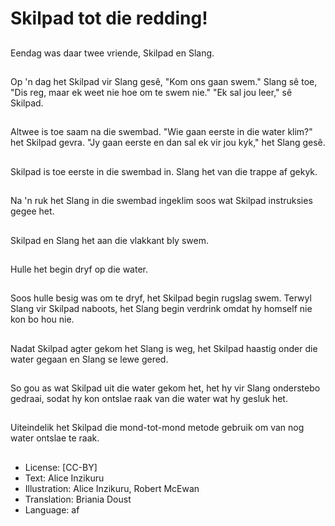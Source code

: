 # Skilpad tot die redding!

##
Eendag was daar twee
vriende, Skilpad en
Slang.

##
Op 'n dag het Skilpad vir Slang gesê, "Kom ons gaan swem."
Slang sê toe, "Dis reg, maar ek weet nie hoe om te swem
nie." "Ek sal jou leer," sê Skilpad.

##
Altwee is toe saam na die swembad. "Wie gaan eerste in die
water klim?" het Skilpad gevra.
"Jy gaan eerste en dan sal ek vir jou kyk," het Slang gesê.

##
Skilpad is toe eerste in die swembad in. Slang het van die
trappe af gekyk.

##
Na 'n ruk het Slang in die swembad ingeklim soos wat
Skilpad instruksies gegee het.

##
Skilpad en Slang het aan die vlakkant bly swem.

##
Hulle het begin dryf op die water.

##
Soos hulle besig was
om te dryf, het Skilpad
begin rugslag swem.
Terwyl Slang vir Skilpad
naboots, het Slang
begin verdrink omdat
hy homself nie kon bo
hou nie.

##
Nadat Skilpad agter gekom het Slang is weg, het Skilpad
haastig onder die water gegaan en Slang se lewe gered.

##
So gou as wat Skilpad
uit die water gekom
het, het hy vir Slang
onderstebo gedraai,
sodat hy kon ontslae
raak van die water wat
hy gesluk het.

##
Uiteindelik het Skilpad die mond-tot-mond metode gebruik
om van nog water ontslae te raak.

##
* License: [CC-BY]
* Text: Alice Inzikuru
* Illustration: Alice Inzikuru, Robert McEwan
* Translation: Briania Doust
* Language: af
